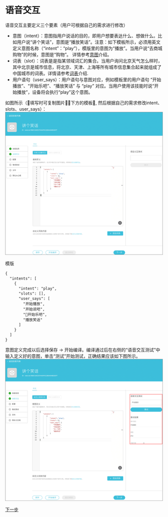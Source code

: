 # 语音交互

语音交互主要定义三个要素（用户可根据自己的需求进行修改）
- 意图（intent）：意图指用户说话的目的，即用户想要表达什么、想做什么。比如用户说“讲个笑话”，意图是“播放笑话”。注意：如下模板所示，必须用英文定义意图名称（“intent”：“play”），模版里的意图为“播放”。当用户说“去商城购物”的时候，意图是“购物”。  详情参考[意图](../important-concept/intend.md)介绍。
- 词表（slot）：词表是是指某领域词汇的集合。当用户询问北京天气怎么样时，其中北京是城市信息，将北京、天津、上海等所有城市信息集合起来就组成了中国城市的词表。详情请参考[词表](../important-concept/word-list.md)介绍.
- 用户语句（user_says）：用户语句与意图对应，例如模板里的用户语句 “开始播放”、“开始乐吧”、“播放笑话” 与 “play” 对应。当用户使用该技能时说“开始播放”，设备将会执行“play”这个意图。

如图所示（填写时可复制图片下方的模板, 然后根据自己的需求修改intent、slots、user_says）：
![](images/02-语音交互.jpg)

模版
```
{
  "intents": [
    {
      "intent": "play",
      "slots": [],
      "user_says": [
        "开始播放",
        "开始说吧",
        "开始乐吧",
        "播放笑话"
      ]
    }
  ]
}
```
意图定义完成以后选择保存 -> 开始编译。编译通过后在右侧的“语音交互测试”中输入定义好的意图，单击“测试”开始测试，正确结果应该如下图所示。
![](images/02-语言交互with测试.jpg)


[下一步](configuration.md)

